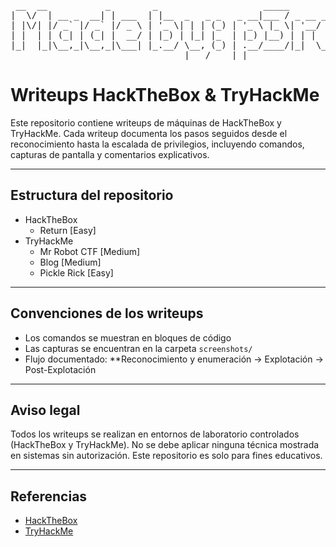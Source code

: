 
<pre>
 __  __           _        _                    _____         _____   
|  \/  | __ _  __| | ___  | |__  _   _ _   _ __|___ / _ __ __|___  |  
| |\/| |/ _` |/ _` |/ _ \ | '_ \| | | (_) | '_ \ |_ \| '__/ _ \ / /   
| |  | | (_| | (_| |  __/ | |_) | |_| |_  | |_) |__) | | |  __// /    
|_|  |_|\__,_|\__,_|\___| |_.__/ \__, (_) | .__/____/|_|  \___/_/____ 
                                 |___/    |_|                  |_____|
</pre>




# Writeups HackTheBox & TryHackMe

Este repositorio contiene writeups de máquinas de HackTheBox y TryHackMe. Cada writeup documenta los pasos seguidos desde el reconocimiento hasta la escalada de privilegios, incluyendo comandos, capturas de pantalla y comentarios explicativos.

---

## Estructura del repositorio

- HackTheBox
    - Return [Easy]
- TryHackMe
    - Mr Robot CTF [Medium]
    - Blog [Medium]
    - Pickle Rick [Easy]

---

## Convenciones de los writeups

- Los comandos se muestran en bloques de código
- Las capturas se encuentran en la carpeta `screenshots/`
- Flujo documentado: **Reconocimiento y enumeración → Explotación → Post-Explotación 

---

## Aviso legal

Todos los writeups se realizan en entornos de laboratorio controlados (HackTheBox y TryHackMe). 
No se debe aplicar ninguna técnica mostrada en sistemas sin autorización. Este repositorio es solo para fines educativos.

---

## Referencias

- [HackTheBox](https://www.hackthebox.eu)
- [TryHackMe](https://tryhackme.com)
